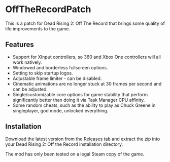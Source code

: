 # OffTheRecordPatch
This is a patch for Dead Rising 2: Off The Record that brings some quality of life improvements to the game.

## Features
* Support for XInput controllers, so 360 and Xbox One controllers will all work natively.
* Windowed and borderless fullscreen options.
* Setting to skip startup logos.
* Adjustable frame limiter - can be disabled.
* Cinematic animations are no longer stuck at 30 frames per second and can be adjusted.
* Single/customizable core options for game stability that perform significantly better than doing it via Task Manager CPU affinity.
* Some random cheats, such as the ability to play as Chuck Greene in singleplayer, god mode, unlocked everything.

## Installation
Download the latest version from the [Releases](https://github.com/LazyDuchess/OffTheRecordPatch/releases/latest) tab and extract the zip into your Dead Rising 2: Off the Record installation directory.

The mod has only been tested on a legal Steam copy of the game.
